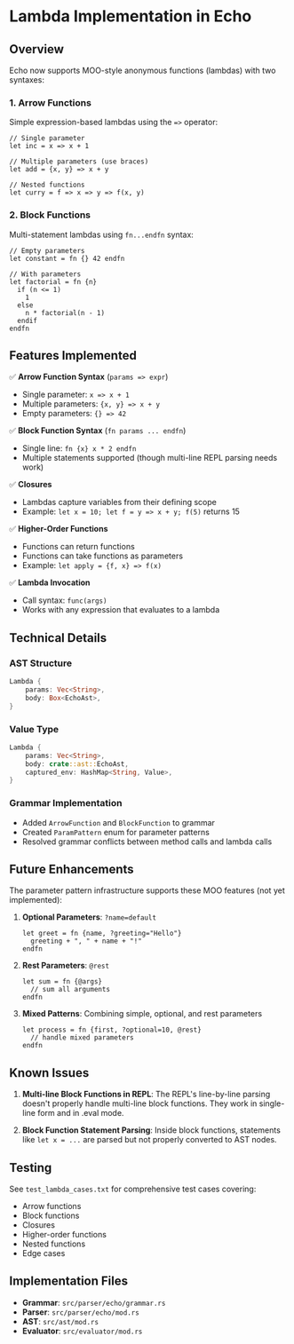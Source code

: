 # Lambda Implementation in Echo

## Overview

Echo now supports MOO-style anonymous functions (lambdas) with two syntaxes:

### 1. Arrow Functions
Simple expression-based lambdas using the `=>` operator:

```echo
// Single parameter
let inc = x => x + 1

// Multiple parameters (use braces)
let add = {x, y} => x + y

// Nested functions
let curry = f => x => y => f(x, y)
```

### 2. Block Functions
Multi-statement lambdas using `fn...endfn` syntax:

```echo
// Empty parameters
let constant = fn {} 42 endfn

// With parameters
let factorial = fn {n}
  if (n <= 1)
    1
  else
    n * factorial(n - 1)
  endif
endfn
```

## Features Implemented

✅ **Arrow Function Syntax** (`params => expr`)
- Single parameter: `x => x + 1`
- Multiple parameters: `{x, y} => x + y`
- Empty parameters: `{} => 42`

✅ **Block Function Syntax** (`fn params ... endfn`)
- Single line: `fn {x} x * 2 endfn`
- Multiple statements supported (though multi-line REPL parsing needs work)

✅ **Closures**
- Lambdas capture variables from their defining scope
- Example: `let x = 10; let f = y => x + y; f(5)` returns 15

✅ **Higher-Order Functions**
- Functions can return functions
- Functions can take functions as parameters
- Example: `let apply = {f, x} => f(x)`

✅ **Lambda Invocation**
- Call syntax: `func(args)`
- Works with any expression that evaluates to a lambda

## Technical Details

### AST Structure
```rust
Lambda {
    params: Vec<String>,
    body: Box<EchoAst>,
}
```

### Value Type
```rust
Lambda {
    params: Vec<String>,
    body: crate::ast::EchoAst,
    captured_env: HashMap<String, Value>,
}
```

### Grammar Implementation
- Added `ArrowFunction` and `BlockFunction` to grammar
- Created `ParamPattern` enum for parameter patterns
- Resolved grammar conflicts between method calls and lambda calls

## Future Enhancements

The parameter pattern infrastructure supports these MOO features (not yet implemented):

1. **Optional Parameters**: `?name=default`
   ```echo
   let greet = fn {name, ?greeting="Hello"}
     greeting + ", " + name + "!"
   endfn
   ```

2. **Rest Parameters**: `@rest`
   ```echo
   let sum = fn {@args}
     // sum all arguments
   endfn
   ```

3. **Mixed Patterns**: Combining simple, optional, and rest parameters
   ```echo
   let process = fn {first, ?optional=10, @rest}
     // handle mixed parameters
   endfn
   ```

## Known Issues

1. **Multi-line Block Functions in REPL**: The REPL's line-by-line parsing doesn't properly handle multi-line block functions. They work in single-line form and in .eval mode.

2. **Block Function Statement Parsing**: Inside block functions, statements like `let x = ...` are parsed but not properly converted to AST nodes.

## Testing

See `test_lambda_cases.txt` for comprehensive test cases covering:
- Arrow functions
- Block functions  
- Closures
- Higher-order functions
- Nested functions
- Edge cases

## Implementation Files

- **Grammar**: `src/parser/echo/grammar.rs`
- **Parser**: `src/parser/echo/mod.rs`
- **AST**: `src/ast/mod.rs`
- **Evaluator**: `src/evaluator/mod.rs`